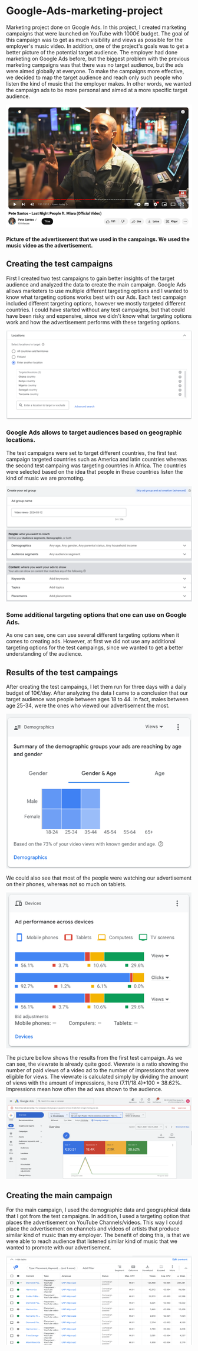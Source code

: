 # Google-Ads-marketing-project
Marketing project done on Google Ads. In this project, I created marketing campaigns that were launched on YouTube with 1000€ budget. 
The goal of this campaign was to get as much visibility and views as possible for the employer's music video. In addition, one of the project's goals was to get a better picture of the potential target audience. The employer had done marketing on Google Ads before, but the biggest problem with the previous marketing campaigns was that there was no target audience, but the ads were aimed globally at everyone. To make the campaigns more effective, we decided to map the target audience and reach only such people who listen the kind of music that the employer makes. In other words, we wanted the campaign ads to be more personal and aimed at a more specific target audience.

![fig.1.](/Project-images/Ad.png)

#### Picture of the advertisement that we used in the campaings. We used the music video as the advertisement.


## Creating the test campaigns

First I created two test campaigns to gain better insights of the target audience and analyzed the data to create the main campaign.  Google Ads allows marketers to use multiple different targeting options and I wanted to know what targeting options works best with our Ads. Each  test campaign included different targeting options, however we mostly targeted different countries. I could have started without any test campaigns, but that could have been risky and expensive, since we didn't know what targeting options work and how the advertisement performs with these targeting options. 


![fig.2.](/Project-images/targeting1.1.png)

### Google Ads allows to target audiences based on geographic locations.

The test campaigns were set to target different countries, the first test campaign targeted countries such as America and latin countries whereas the second test campaing was targeting countries in Africa. The countries were selected based on the idea that people in these countries listen the kind of music we are promoting. 

![fig.3.](/Project-images/targeting1.2.png)

### Some additional targeting options that one can use on Google Ads. 

As one can see, one can use several different targeting options when it comes to creating ads. However, at first we did not use any additional targeting options for the test campaings, since we wanted to get a better understanding of the audience. 

## Results of the test campaings

After creating the test campaings, I let them run for three days with a daily budget of 10€/day. After analyzing the data I came to a conclusion that our target audience was people between ages 18 to 44. In fact, males between age 25-34, were the ones who viewed our advertisement the most. 

![fig.4.](/Project-images/resultsdemo.png)

We could also see that most of the people were watching our advertisement on their phones, whereas not so much on tablets. 

![fig.5.](/Project-images/resultdevices.png)

The picture bellow shows the results from the first test campaign. As we can see, the viewrate is already quite good. Viewrate is a ratio showing the number of paid views of a video ad to the number of impressions that were eligible for views. The viewrate is calculated simply by dividing the amount of views with the amount of impressions, here (7.11/18.4)*100 = 38.62%. Impressions mean how often the ad was shown to the audience. 

![fig.5.](/Project-images/testcampaing.png)

## Creating the main campaign

For the main campaign, I used the demographic data and geographical data that I got from the test campaigns. In addition, I used a targeting option that places the advertisement on YouTube Channels/videos. This way I could place the advertisement on channels and videos of artists that produce similar kind of music than my employer. The benefit of doing this, is that we were able to reach audience that listened similar kind of music that we wanted to promote with our advertisement. 

![fig.6.](/Project-images/channelstargeting.png)



